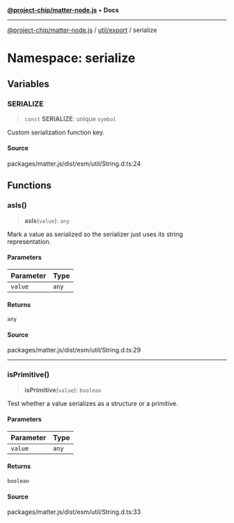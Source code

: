 [**@project-chip/matter-node.js**](../../../../README.md) • **Docs**

***

[@project-chip/matter-node.js](../../../../modules.md) / [util/export](../../README.md) / serialize

# Namespace: serialize

## Variables

### SERIALIZE

> `const` **SERIALIZE**: unique `symbol`

Custom serialization function key.

#### Source

packages/matter.js/dist/esm/util/String.d.ts:24

## Functions

### asIs()

> **asIs**(`value`): `any`

Mark a value as serialized so the serializer just uses its string
representation.

#### Parameters

| Parameter | Type |
| :------ | :------ |
| `value` | `any` |

#### Returns

`any`

#### Source

packages/matter.js/dist/esm/util/String.d.ts:29

***

### isPrimitive()

> **isPrimitive**(`value`): `boolean`

Test whether a value serializes as a structure or a primitive.

#### Parameters

| Parameter | Type |
| :------ | :------ |
| `value` | `any` |

#### Returns

`boolean`

#### Source

packages/matter.js/dist/esm/util/String.d.ts:33
